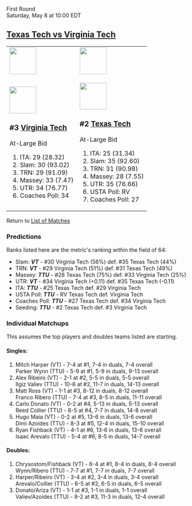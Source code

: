 First Round  
Saturday, May 8 at 10:00 EDT
## [Texas Tech vs Virginia Tech](https://www.ncaa.com/game/5833391) 

<table>  
<tr><td><a href="../index.md"><img src="https://www.ncaa.com/sites/default/files/images/logos/schools/v/virginia-tech.70.png" width="70" height="70" /></a></td><td><a href="../index.md"><img src="https://www.ncaa.com/sites/default/files/images/logos/schools/t/texas-tech.70.png" width="70" height="70" /></a></td></tr>  
<tr><td>  

<a href="../index.md"><img src="https://www.ncaa.com/sites/default/files/images/logos/schools/v/virginia-tech.70.png" width="70" height="70" /></a>  

<h3>#3 <a href="../index.md">Virginia Tech</a></h3>  

At-Large Bid  

<ol>  
<li>ITA: 29 (28.32)</li>  
<li>Slam: 30 (93.02)</li>  
<li>TRN: 29 (91.09)</li>  
<li>Massey: 33 (7.47)</li>  
<li>UTR: 34 (76.77)</li>  
<li>Coaches Poll: 34</li>  
</ol>  

</td><td>  

<a href="../index.md"><img src="https://www.ncaa.com/sites/default/files/images/logos/schools/t/texas-tech.70.png" width="70" height="70" /></a>  

<h3>#2 <a href="../index.md">Texas Tech</a></h3>  

At-Large Bid  

<ol>  
<li>ITA: 25 (31.34)</li>  
<li>Slam: 35 (92.60)</li>  
<li>TRN: 31 (90.98)</li>  
<li>Massey: 28 (7.55)</li>  
<li>UTR: 35 (76.66)</li>  
<li>USTA Poll: RV</li>  
<li>Coaches Poll: 27</li>  
</ol>  

</td></tr></table>  

Return to [List of Matches](../index.md)  

### Predictions  

Ranks listed here are the metric's ranking within the field of 64:  
- Slam: ***VT*** - #30 Virginia Tech (56%) def. #35 Texas Tech (44%)  
- TRN: ***VT*** - #29 Virginia Tech (51%) def. #31 Texas Tech (49%)  
- Massey: ***TTU*** - #28 Texas Tech (75%) def. #33 Virginia Tech (25%)  
- UTR: ***VT*** - #34 Virginia Tech (+0.11) def. #35 Texas Tech (-0.11)  
- ITA: ***TTU*** - #25 Texas Tech def. #29 Virginia Tech  
- USTA Poll: ***TTU*** - RV Texas Tech def. Virginia Tech  
- Coaches Poll: ***TTU*** - #27 Texas Tech def. #34 Virginia Tech  
- Seeding: ***TTU*** - #2 Texas Tech def. #3 Virginia Tech  

### Individual Matchups  

This assumes the top players and doubles teams listed are starting.  

#### Singles:  
1. Mitch Harper (VT) - 7-4 at #1, 7-4 in duals, 7-4 overall  
   Parker Wynn (TTU) - 5-9 at #1, 5-9 in duals, 9-13 overall
2. Alex Ribeiro (VT) - 2-1 at #2, 5-5 in duals, 5-5 overall  
   Ilgiz Valiev (TTU) - 10-6 at #2, 11-7 in duals, 14-13 overall
3. Matt Ross (VT) - 1-1 at #3, 8-12 in duals, 8-12 overall  
   Franco Ribero (TTU) - 7-4 at #3, 8-5 in duals, 11-11 overall
4. Carlo Donato (VT) - 0-2 at #4, 5-13 in duals, 5-13 overall  
   Reed Collier (TTU) - 6-5 at #4, 7-7 in duals, 14-8 overall
5. Hugo Maia (VT) - 0-2 at #5, 13-6 in duals, 13-6 overall  
   Dimi Azoides (TTU) - 8-3 at #5, 12-4 in duals, 15-10 overall
6. Ryan Fishback (VT) - 4-1 at #6, 13-6 in duals, 13-6 overall  
   Isaac Arevalo (TTU) - 5-4 at #6, 8-5 in duals, 14-7 overall

#### Doubles:  
1. Chrysostom/Fishback (VT) - 6-4 at #1, 8-4 in duals, 8-4 overall  
   Wynn/Ribero (TTU) - 7-7 at #1, 7-7 in duals, 7-7 overall
2. Harper/Ribeiro (VT) - 3-4 at #2, 3-4 in duals, 3-4 overall  
   Arevalo/Collier (TTU) - 6-5 at #2, 6-5 in duals, 6-5 overall
3. Donato/Ariza (VT) - 1-1 at #3, 1-1 in duals, 1-1 overall  
   Valiev/Azoides (TTU) - 8-2 at #3, 11-3 in duals, 12-4 overall